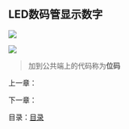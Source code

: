 ## LED数码管显示数字

![](http://m.qpic.cn/psc?/V14YMjxf2CzsRr/NrBG0KpF3EQEf3NYGEmEN4*cA.5.jp1w6vOQkASQ31yYeVCVfX50jdF6VjuuQA2vZCwVA5opr8HM2kWTRois6g!!/b&bo=YwIWAQAAAAADB1Q!&rf=viewer_4&t=5)

![](http://m.qpic.cn/psc?/V14YMjxf2CzsRr/jkqgNxaPJb7RsklupiKoXYnoZiUN*F**vAmUOUlzErpCpzk4NddSdDgiJUt9QASkIZUF4qOfq1pomU3oORliXphXD71XE*9hNhZ0zAzHbn8!/b&bo=ewJIAQAAAAADJzI!&rf=viewer_4&t=5)



> 加到公共端上的代码称为**位码**



上一章：[]()

下一章：[]()

目录：[目录](https://github.com/youmingsama/Microcomputer-principle-and-interface-technology/blob/master/catalog/catalog.md)

